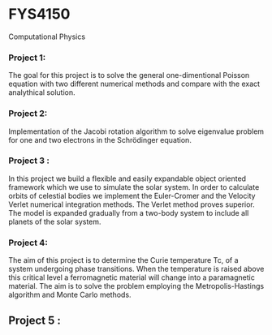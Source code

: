 # FYS4150
Computational Physics

### Project 1:
The goal for this project is to solve the general one-dimentional Poisson equation with
two different numerical methods and compare with the exact analythical solution.

### Project 2:
Implementation of the Jacobi rotation algorithm to solve eigenvalue problem for one and two electrons in the Schrödinger equation.

### Project 3 :

In this project we build a flexible and easily expandable object oriented
framework which we use to simulate the solar system. In order to calculate
orbits of celestial bodies we implement the Euler-Cromer and the Velocity
Verlet numerical integration methods. The Verlet method proves superior.
The model is expanded gradually from a two-body system to include all
planets of the solar system.

### Project 4:

The aim of this project is to determine the Curie temperature Tc,
of a system undergoing phase transitions. When the temperature is
raised above this critical level a ferromagnetic material will change into
a paramagnetic material. The aim is to solve the problem employing the
Metropolis-Hastings algorithm and Monte Carlo methods.


## Project 5 :
